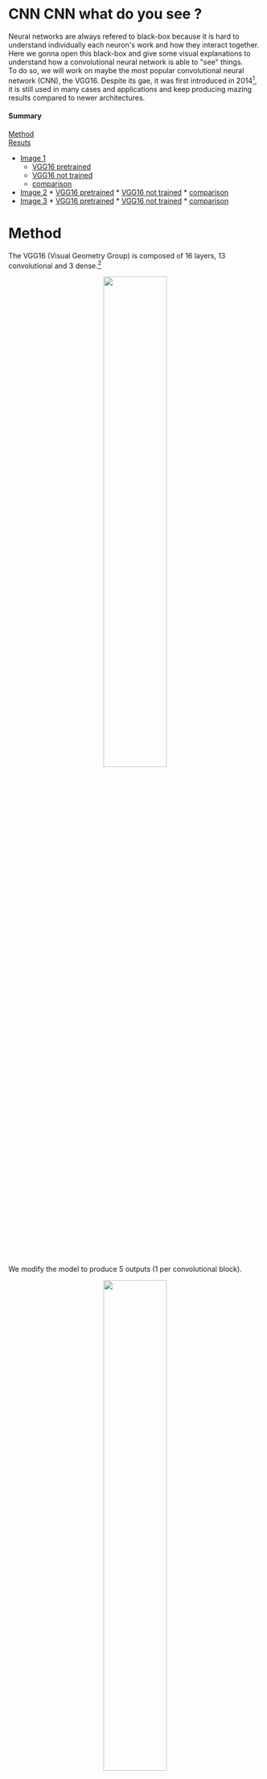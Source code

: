 # CNN CNN what do you see ?

Neural networks are always refered to black-box because it is hard to understand individually each neuron's work and how they interact together.<br/>
Here we gonna open this black-box and give some visual explanations to understand how a convolutional neural network is able to "see" things.<br/>
To do so, we will work on maybe the most popular convolutional neural network (CNN), the VGG16. Despite its gae, it was first introduced in 2014[^1], it is still used in many cases and applications and keep producing mazing results compared to newer architectures.

#### Summary
[Method](#1) <br/>
[Resuts](#2) <br/>
  * [Image 1](#21)
    * [VGG16 pretrained](#211)
    * [VGG16 not trained](#212)
    * [comparison](#213)
   * [Image 2](#22)
    * [VGG16 pretrained](#221)
    * [VGG16 not trained](#222)
    * [comparison](#223)
   * [Image 3](#23)
    * [VGG16 pretrained](#231)
    * [VGG16 not trained](#232)
    * [comparison](#233)
    


# Method<a class="anchor" id=1></a>

The VGG16 (Visual Geometry Group) is composed of 16 layers, 13 convolutional and 3 dense.[^2] 

<p align=center>
  <img src="https://github.com/AlexandreLarget/CNN_what_do_you_see/blob/main/image/VGG16.png?raw=true" width="50%" height="50%">
</p>
  
We modify the model to produce 5 outputs (1 per convolutional block).

<p align=center>
  <img src="https://github.com/AlexandreLarget/CNN_what_do_you_see/blob/main/image/layer_ouputs.png?raw=true" width="50%" height="50%">
</p>

Since each neuron performs transformation by slidding it kernel through the image, the new outputs will allow us to see our image after those transformations and at several steps in the network.<br/>
We will use **2 VGG16, one pretrained on "imagenet"[^3], the second not trained**, so with random normalized weights.<br/>
We will compare visually the transformations performed by the 2 models and see how the training affects these transformations.
  
  
# Results<a class="anchor" id=2></a>

For each image, we will display 12 output images per convolutional block (images are selected by sorting the sum of their matrix).

## Image 1<a class="anchor" id=21></a>

### Original image[^4] 
<p align=center>
<img src="https://github.com/AlexandreLarget/CNN_what_do_you_see/blob/main/image/golden.jpg?raw=true" width="25%" height="25%">
</p>

### VGG16 pretrained<a class="anchor" id=211></a>

Output from the 1st convolutional block.
<p align=center>
<img src="https://github.com/AlexandreLarget/CNN_what_do_you_see/blob/main/image/golden_model1_img_dim_224_224_12.png?raw=true" width="90%" height="90%">
</p>

Output from the 2nd convolutional block.
<p align=center>
<img src="https://github.com/AlexandreLarget/CNN_what_do_you_see/blob/main/image/golden_model1_img_dim_112_112_12.png?raw=true" width="90%" height="90%">
</p>

Output from the 3rd convolutional block.
<p align=center>
<img src="https://github.com/AlexandreLarget/CNN_what_do_you_see/blob/main/image/golden_model1_img_dim_56_56_12.png?raw=true" width="90%" height="90%">
</p>

Output from the 4th convolutional block.
<p align=center>
<img src="https://github.com/AlexandreLarget/CNN_what_do_you_see/blob/main/image/golden_model1_img_dim_28_28_12.png?raw=true" width="90%" height="90%">
</p>

Output from the 5th convolutional block.
<p align=center>
<img src="https://github.com/AlexandreLarget/CNN_what_do_you_see/blob/main/image/golden_model1_img_dim_14_14_12.png?raw=true" width="90%" height="90%">
</p>

### VGG16 not trained<a class="anchor" id=212></a>

Output from the 1st convolutional block.
<p align=center>
<img src="https://github.com/AlexandreLarget/CNN_what_do_you_see/blob/main/image/golden_model2_img_dim_224_224_12.png?raw=true" width="90%" height="90%">
</p>

Output from the 2nd convolutional block.
<p align=center>
<img src="https://github.com/AlexandreLarget/CNN_what_do_you_see/blob/main/image/golden_model2_img_dim_112_112_12.png?raw=true" width="90%" height="90%">
</p>

Output from the 3rd convolutional block.
<p align=center>
<img src="https://github.com/AlexandreLarget/CNN_what_do_you_see/blob/main/image/golden_model2_img_dim_56_56_12.png?raw=true" width="90%" height="90%">
</p>

Output from the 4th convolutional block.
<p align=center>
<img src="https://github.com/AlexandreLarget/CNN_what_do_you_see/blob/main/image/golden_model2_img_dim_28_28_12.png?raw=true" width="90%" height="90%">
</p>

Output from the 5th convolutional block.
<p align=center>
<img src="https://github.com/AlexandreLarget/CNN_what_do_you_see/blob/main/image/golden_model2_img_dim_14_14_12.png?raw=true" width="90%" height="90%">
</p>

### Comparison<a class="anchor" id=213></a>

<div>
<img src="https://github.com/AlexandreLarget/CNN_what_do_you_see/blob/main/image/golden_model1_aggregated_img_dim_224_224.png?raw=true" width="50%" height="50%">
<img src="https://github.com/AlexandreLarget/CNN_what_do_you_see/blob/main/image/golden_model2_aggregated_img_dim_224_224.png?raw=true" width="50%" height="50%">
</div>


[^1]: [Very Deep Convolutional Networks for Large-Scale Image Recognition, by Karen Simonyan and Andrew Zisserman](https://arxiv.org/abs/1409.1556)
[^2]: [Photo credit: Gorlapraveen, Wikimedia commons](https://commons.wikimedia.org/wiki/File:VGG16.png)
[^3]: Imagenet
[^4]: [Photo credit: Karen Arnold, Public domain pictures](https://www.publicdomainpictures.net/en/view-image.php?image=437858&picture=golden-retriever-dog)
